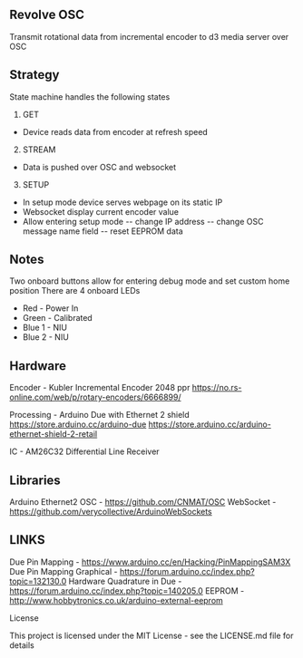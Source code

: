 Revolve OSC
-------------

Transmit rotational data from incremental encoder to d3 media server over OSC

Strategy
-------------
State machine handles the following states
1. GET
- Device reads data from encoder at refresh speed
2. STREAM
- Data is pushed over OSC and websocket
3. SETUP
- In setup mode device serves webpage on its static IP
- Websocket display current encoder value
- Allow entering setup mode
-- change IP address
-- change OSC message name field
-- reset EEPROM data

Notes
-------------
Two onboard buttons allow for entering debug mode and set custom home position
There are 4 onboard LEDs
- Red - Power In
- Green - Calibrated
- Blue 1 - NIU
- Blue 2 - NIU


Hardware
-------------
Encoder - Kubler Incremental Encoder 2048 ppr
https://no.rs-online.com/web/p/rotary-encoders/6666899/

Processing - Arduino Due with Ethernet 2 shield
https://store.arduino.cc/arduino-due
https://store.arduino.cc/arduino-ethernet-shield-2-retail

IC - AM26C32 Differential Line Receiver

Libraries
-------------
Arduino Ethernet2
OSC - https://github.com/CNMAT/OSC
WebSocket - https://github.com/verycollective/ArduinoWebSockets

LINKS
-------------
Due Pin Mapping - https://www.arduino.cc/en/Hacking/PinMappingSAM3X
Due Pin Mapping Graphical - https://forum.arduino.cc/index.php?topic=132130.0
Hardware Quadrature in Due - https://forum.arduino.cc/index.php?topic=140205.0
EEPROM - http://www.hobbytronics.co.uk/arduino-external-eeprom

License

This project is licensed under the MIT License - see the LICENSE.md file for details
